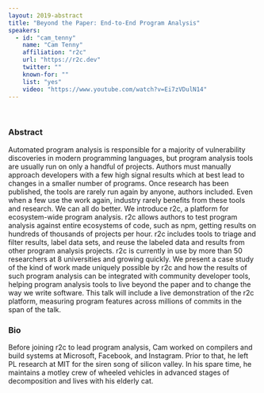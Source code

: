 ```yaml
---
layout: 2019-abstract
title: "Beyond the Paper: End-to-End Program Analysis"
speakers:
  - id: "cam_tenny"
    name: "Cam Tenny"
    affiliation: "r2c"
    url: "https://r2c.dev"
    twitter: ""
    known-for: ""
    list: "yes"
    video: "https://www.youtube.com/watch?v=Ei7zVDulN14"
---
```


<br/>

### Abstract

Automated program analysis is responsible for a majority of vulnerability discoveries in modern programming languages, but program analysis tools are usually run on only a handful of projects. Authors must manually approach developers with a few high signal results which at best lead to changes in a smaller number of programs. Once research has been published, the tools are rarely run again by anyone, authors included. Even when a few use the work again, industry rarely benefits from these tools and research. We can all do better. We introduce r2c, a platform for ecosystem-wide program analysis. r2c allows authors to test program analysis against entire ecosystems of code, such as npm, getting results on hundreds of thousands of projects per hour. r2c includes tools to triage and filter results, label data sets, and reuse the labeled data and results from other program analysis projects. r2c is currently in use by more than 50 researchers at 8 universities and growing quickly. We present a case study of the kind of work made uniquely possible by r2c and how the results of such program analysis can be integrated with community developer tools, helping program analysis tools to live beyond the paper and to change the way we write software. This talk will include a live demonstration of the r2c platform, measuring program features across millions of commits in the span of the talk.

### Bio

Before joining r2c to lead program analysis, Cam worked on compilers and build systems at Microsoft, Facebook, and Instagram. Prior to that, he left PL research at MIT for the siren song of silicon valley. In his spare time, he maintains a motley crew of wheeled vehicles in advanced stages of decomposition and lives with his elderly cat.
